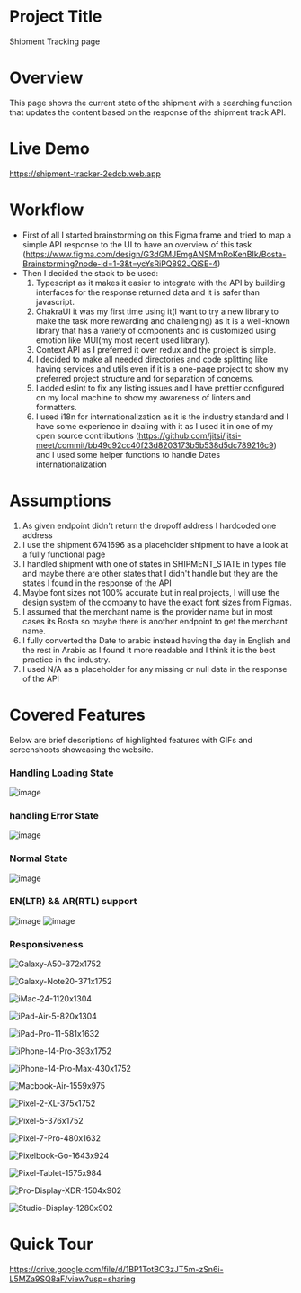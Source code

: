 # Project Title

Shipment Tracking page

# Overview

This page shows the current state of the shipment with a searching function that updates the content based on the response of the shipment track API.

# Live Demo

https://shipment-tracker-2edcb.web.app

# Workflow

- First of all I started brainstorming on this Figma frame and tried to map a simple API response to the UI to have an overview of this task (https://www.figma.com/design/G3dGMJEmgANSMmRoKenBIk/Bosta-Brainstorming?node-id=1-3&t=ycYsRiPQ892JQiSE-4)
- Then I decided the stack to be used:
  1. Typescript as it makes it easier to integrate with the API by building interfaces for the response returned data and it is safer than javascript.
  2. ChakraUI it was my first time using it(I want to try a new library to make the task more rewarding and challenging) as it is a well-known library that has a variety of components and is customized using emotion like MUI(my most recent used library).
  3. Context API as I preferred it over redux and the project is simple.
  4. I decided to make all needed directories and code splitting like having services and utils even if it is a one-page project to show my preferred project structure and for separation of concerns.
  5. I added eslint to fix any listing issues and I have prettier configured on my local machine to show my awareness of linters and formatters.
  6. I used i18n for internationalization as it is the industry standard and I have some experience in dealing with it as I used it in one of my open source contributions (https://github.com/jitsi/jitsi-meet/commit/bb49c92cc40f23d8203173b5b538d5dc789216c9) and I used some helper functions to handle Dates internationalization

# Assumptions

1. As given endpoint didn't return the dropoff address I hardcoded one address
2. I use the shipment 6741696 as a placeholder shipment to have a look at a fully functional page
3. I handled shipment with one of states in SHIPMENT_STATE in types file and maybe there are other states that I didn't handle but they are the states I found in the response of the API
4. Maybe font sizes not 100% accurate but in real projects, I will use the design system of the company to have the exact font sizes from Figmas.
5. I assumed that the merchant name is the provider name but in most cases its Bosta so maybe there is another endpoint to get the merchant name.
6. I fully converted the Date to arabic instead having the day in English and the rest in Arabic as I found it more readable and I think it is the best practice in the industry.
7. I used N/A as a placeholder for any missing or null data in the response of the API

# Covered Features

Below are brief descriptions of highlighted features with GIFs and screenshoots showcasing the website.

### Handling Loading State

![image](https://github.com/HazemAbdo/shipment_tracker/assets/59124058/8a56e5c6-dceb-4832-bcdc-eaf79c28feab)

### handling Error State

![image](https://github.com/HazemAbdo/shipment_tracker/assets/59124058/4c423b1b-838d-4ae3-a032-e0876657499e)

### Normal State

![image](https://github.com/HazemAbdo/shipment_tracker/assets/59124058/152f38c8-d492-44fa-8803-af9d29c48c3f)

### EN(LTR) && AR(RTL) support

![image](https://github.com/HazemAbdo/shipment_tracker/assets/59124058/033645cc-316a-47f0-b7ce-2133701b0d4b)
![image](https://github.com/HazemAbdo/shipment_tracker/assets/59124058/b5410e07-901b-4f03-b53c-50b10fb0cfa9)

### Responsiveness

![Galaxy-A50-372x1752](https://github.com/HazemAbdo/shipment_tracker/assets/59124058/7c4d9a57-0c7b-4e48-b21c-f2f2c8165df2)

![Galaxy-Note20-371x1752](https://github.com/HazemAbdo/shipment_tracker/assets/59124058/ff31e0df-a6b6-4193-a223-392dcb8a8ee7)

![iMac-24-1120x1304](https://github.com/HazemAbdo/shipment_tracker/assets/59124058/135d8baf-2e85-4daf-80e9-3fcdecc515ab)

![iPad-Air-5-820x1304](https://github.com/HazemAbdo/shipment_tracker/assets/59124058/c293b2bb-9bde-40fa-a230-f6d6623ca541)

![iPad-Pro-11-581x1632](https://github.com/HazemAbdo/shipment_tracker/assets/59124058/902684d3-335a-48f0-9d8c-86eaa296c591)

![iPhone-14-Pro-393x1752](https://github.com/HazemAbdo/shipment_tracker/assets/59124058/20f343fe-8810-41a6-9060-f73639f770b7)

![iPhone-14-Pro-Max-430x1752](https://github.com/HazemAbdo/shipment_tracker/assets/59124058/f127212b-40fa-45e1-a959-07a2640adc9c)

![Macbook-Air-1559x975](https://github.com/HazemAbdo/shipment_tracker/assets/59124058/4042f7c7-f905-4685-b7a6-31057fb29ca5)

![Pixel-2-XL-375x1752](https://github.com/HazemAbdo/shipment_tracker/assets/59124058/928c6b16-0a7f-491c-a9fa-097d858cd11d)

![Pixel-5-376x1752](https://github.com/HazemAbdo/shipment_tracker/assets/59124058/1a8a4996-7a0b-432a-b5a5-3c95987d7566)

![Pixel-7-Pro-480x1632](https://github.com/HazemAbdo/shipment_tracker/assets/59124058/78bce0ab-54d3-4a0c-a8bc-f5a62cf1645b)

![Pixelbook-Go-1643x924](https://github.com/HazemAbdo/shipment_tracker/assets/59124058/f2cc4690-8ba2-48a8-baae-0c05b75ea266)

![Pixel-Tablet-1575x984](https://github.com/HazemAbdo/shipment_tracker/assets/59124058/563d60b5-8a45-4a21-bc61-cc932fe43f56)

![Pro-Display-XDR-1504x902](https://github.com/HazemAbdo/shipment_tracker/assets/59124058/02896a8b-e204-47e8-84e8-8ce028d442e3)

![Studio-Display-1280x902](https://github.com/HazemAbdo/shipment_tracker/assets/59124058/06bbb7d9-d20a-43c7-8f3c-fc728966c128)

# Quick Tour

https://drive.google.com/file/d/1BP1TotBO3zJT5m-zSn6i-L5MZa9SQ8aF/view?usp=sharing
